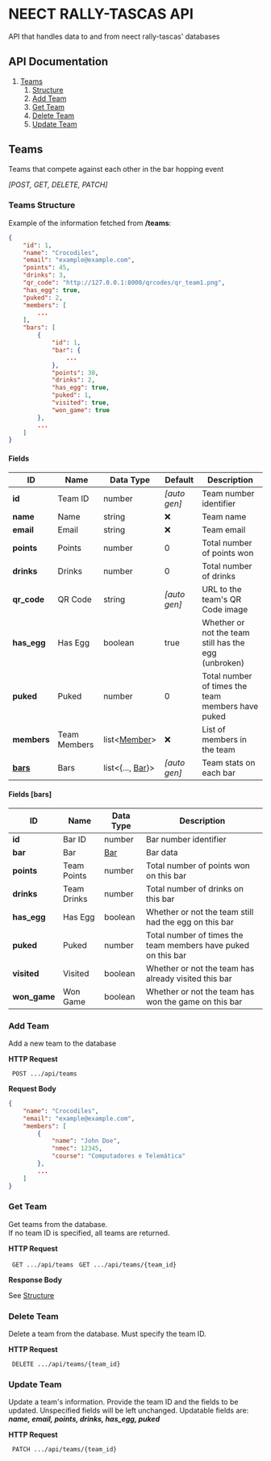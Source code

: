 # NEECT RALLY-TASCAS API
API that handles data to and from neect rally-tascas' databases

## API Documentation

1. [Teams](#teams)
    1. [Structure](#teams-structure)
    1. [Add Team](#add-team)
    1. [Get Team](#get-team)
    1. [Delete Team](#delete-team)
    1. [Update Team](#update-team)

## Teams

Teams that compete against each other in the bar hopping event

*[POST, GET, DELETE, PATCH]*

### Teams Structure

Example of the information fetched from **/teams**:
```json
{
    "id": 1,
    "name": "Crocodiles",
    "email": "example@example.com",
    "points": 45,
    "drinks": 3,
    "qr_code": "http://127.0.0.1:8000/qrcodes/qr_team1.png",
    "has_egg": true,
    "puked": 2,
    "members": [
        ...
    ],
    "bars": [
        {
            "id": 1,
            "bar": {
                ...
            },
            "points": 30,
            "drinks": 2,
            "has_egg": true,
            "puked": 1,
            "visited": true,
            "won_game": true
        },
        ...
    ]
}
```

#### **Fields**
| ID | Name | Data Type | Default | Description |
|----|------|-----------|---------| ----------- |
| **id** | Team ID | number | *[auto gen]* | Team number identifier | 
| **name** | Name | string | ❌ | Team name | 
| **email** | Email | string | ❌ | Team email |
| **points** | Points | number | 0 | Total number of points won |
| **drinks** | Drinks | number | 0 | Total number of drinks |
| **qr_code** | QR Code | string | *[auto gen]* | URL to the team's QR Code image |
| **has_egg** | Has Egg | boolean | true | Whether or not the team still has the egg (unbroken) |
| **puked** | Puked | number | 0 | Total number of times the team members have puked |
| **members** | Team Members | list<[Member](#Members)> | ❌ | List of members in the team |
| **[bars](#Fields-[bars])** | Bars | list<{..., [Bar](#Bars)}> | *[auto gen]* | Team stats on each bar |

#### **Fields [bars]**
| ID | Name | Data Type | Description |
|----|------|-----------|-------------|
| **id** | Bar ID | number | Bar number identifier | 
| **bar** | Bar | [Bar](#Bars) | Bar data | 
| **points** | Team Points | number | Total number of points won on this bar |
| **drinks** | Team Drinks | number | Total number of drinks on this bar |
| **has_egg** | Has Egg | boolean | Whether or not the team still had the egg on this bar |
| **puked** | Puked | number | Total number of times the team members have puked on this bar |
| **visited** | Visited | boolean | Whether or not the team has already visited this bar |
| **won_game** | Won Game | boolean | Whether or not the team has won the game on this bar |

### Add Team

Add a new team to the database

**HTTP Request**

``` POST .../api/teams```

**Request Body**
```json
{
    "name": "Crocodiles",
    "email": "example@example.com",
    "members": [
        {
            "name": "John Doe",
            "nmec": 12345,
            "course": "Computadores e Telemática"
        },
        ...
    ]
}
```

### Get Team

Get teams from the database.  
If no team ID is specified, all teams are returned. 

**HTTP Request**

``` GET .../api/teams```
``` GET .../api/teams/{team_id}```

**Response Body**

See [Structure](#teams-structure)

### Delete Team

Delete a team from the database.
Must specify the team ID.

**HTTP Request**

``` DELETE .../api/teams/{team_id}```

### Update Team

Update a team's information.
Provide the team ID and the fields to be updated.
Unspecified fields will be left unchanged.
Updatable fields are: ***name, email, points, drinks, has_egg, puked***

**HTTP Request**

``` PATCH .../api/teams/{team_id}```
